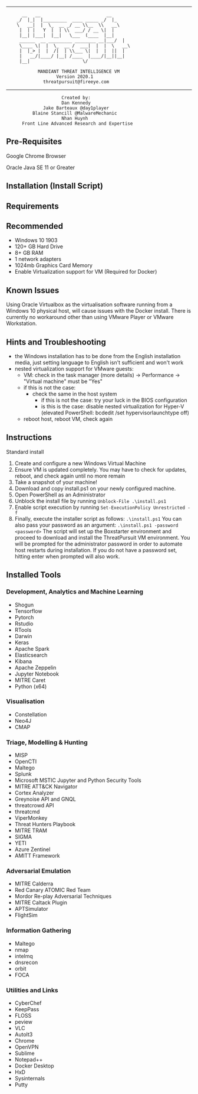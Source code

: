 _______________________________________________________________________

          __   __                         __      
        _/  |_|  |_________  ____ _____ _/  |_    
        \   __|  |  \_  __ _/ __ \\__  \\   __\   
         |  | |   Y  |  | \\  ___/ / __ \|  |     
         |__| |___|  |__|   \___  (____  |__|     
         ______  __ _________ ________ __|___/  |
         \____ \|  |  \_  __ /  ___|  |  |  \   __\
         |  |_> |  |  /|  | \\___ \|  |  |  ||  |
         |   __/|____/ |__| /____  |____/|__||__|
         |__|                    \/

                MANDIANT THREAT INTELLIGENCE VM
                       Version 2020.1
                  threatpursuit@fireeye.com
_______________________________________________________________________

                         Created by:
                         Dan Kennedy
                  Jake Barteaux @day1player
              Blaine Stancill @MalwareMechanic
                         Nhan Huynh
          Front Line Advanced Research and Expertise

Pre-Requisites
-----------

Google Chrome Browser

Oracle Java SE 11 or Greater

Installation (Install Script)
--------------

Requirements
-----------


Recommended
-----------

* Windows 10 1903
* 120+ GB Hard Drive
* 8+ GB RAM
* 1 network adapters
* 1024mb Graphics Card Memory
* Enable Virtualization support for VM (Required for Docker)

Known Issues
-----------
Using Oracle Virtualbox as the virtualisation software running from a Windows 10 physical host, will cause issues with the Docker install. There is currently no workaround other than using VMware Player or VMware Workstation.

Hints and Troubleshooting
----------------
* the Windows installation has to be done from the English installation media, just setting language to English isn't sufficient and won't work
* nested virtualization support for VMware guests:
  * VM: check in the task manager (more details) -> Performance -> "Virtual machine" must be "Yes"
  * if this is not the case: 
    * check the same in the host system
      * if this is not the case: try your luck in the BIOS configuration
      * is this is the case: disable nested virtualization for Hyper-V (elevated PowerShell: bcdedit /set hypervisorlaunchtype off)
  * reboot host, reboot VM, check again

Instructions
-----------

Standard install

1. Create and configure a new Windows Virtual Machine
2. Ensure VM is updated completely. You may have to check for updates, reboot, and check again until no more remain
3. Take a snapshot of your machine!
4. Download and copy install.ps1 on your newly configured machine.
5. Open PowerShell as an Administrator
6. Unblock the install file by running `Unblock-File .\install.ps1`
7. Enable script execution by running `Set-ExecutionPolicy Unrestricted -f`
8. Finally, execute the installer script as follows:
`.\install.ps1`
You can also pass your password as an argument: `.\install.ps1 -password <password>`
The script will set up the Boxstarter environment and proceed to download and install the ThreatPursuit VM environment. You will be prompted for the administrator password in order to automate host restarts during installation. If you do not have a password set, hitting enter when prompted will also work.


Installed Tools
-----------

### Development, Analytics and Machine Learning
- Shogun
- Tensorflow
- Pytorch 
- Rstudio
- RTools
- Darwin
- Keras
- Apache Spark
- Elasticsearch
- Kibana
- Apache Zeppelin
- Jupyter Notebook
- MITRE Caret
- Python (x64)

### Visualisation

- Constellation
- Neo4J
- CMAP 
 
### Triage, Modelling & Hunting

- MISP
- OpenCTI
- Maltego
- Splunk 
- Microsoft MSTIC Jupyter and Python Security Tools 
- MITRE ATT&CK Navigator
- Cortex Analyzer
- Greynoise API and GNQL 
- threatcrowd API
- threatcmd
- ViperMonkey
- Threat Hunters Playbook
- MITRE TRAM
- SIGMA
- YETI
- Azure Zentinel 
- AMITT Framework

### Adversarial Emulation

- MITRE Calderra
- Red Canary ATOMIC Red Team
- Mordor Re-play Adversarial Techniques
- MITRE Caltack Plugin
- APTSimulator
- FlightSim


### Information Gathering

- Maltego
- nmap
- intelmq 
- dnsrecon
- orbit
- FOCA

### Utilities and Links

- CyberChef
- KeepPass
- FLOSS
- peview
- VLC
- AutoIt3
- Chrome
- OpenVPN
- Sublime
- Notepad++
- Docker Desktop
- HxD
- Sysinternals
- Putty
